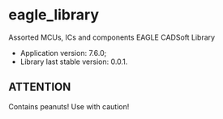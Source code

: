# eagle_library
Assorted MCUs, ICs and components EAGLE CADSoft Library

* Application version: 7.6.0;
* Library last stable version: 0.0.1.

## ATTENTION

Contains peanuts! Use with caution!
